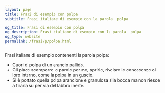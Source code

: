 ```yaml
---
layout: page
title: Frasi di esempio con polpa 
subtitle: Frasi italiane di esempio con la parola  polpa

og_title: Frasi di esempio con polpa 
og_description: Frasi italiane di esempio con la parola  polpa
og_type: website
permalink: /frasi/p/polpa.html
---
```


Frasi italiane di esempio contenenti la parola polpa:


- Cuori di polpa di un arancio pallido.
- Gli piace scomporre le parole per me, aprirle, rivelare le conoscenze al loro interno, come la polpa in un guscio.
- Si è portato quella polpa arancione e granulosa alla bocca ma non riesce a tirarla su per via del labbro inerte.
